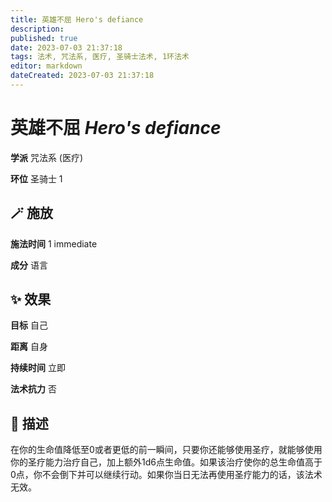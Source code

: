 ```yaml
---
title: 英雄不屈 Hero's defiance
description: 
published: true
date: 2023-07-03 21:37:18
tags: 法术, 咒法系, 医疗, 圣骑士法术, 1环法术
editor: markdown
dateCreated: 2023-07-03 21:37:18
---
```


# **英雄不屈** *Hero's defiance*

**学派** 咒法系 (医疗) 

**环位** 圣骑士 1

## 🪄 施放

**施法时间** 1 immediate

**成分** 语言

## ✨ 效果 

**目标** 自己 

**距离** 自身  

**持续时间** 立即 

**法术抗力** 否

## 📖 描述

在你的生命值降低至0或者更低的前一瞬间，只要你还能够使用圣疗，就能够使用你的圣疗能力治疗自己，加上额外1d6点生命值。如果该治疗使你的总生命值高于0点，你不会倒下并可以继续行动。如果你当日无法再使用圣疗能力的话，该法术无效。
    